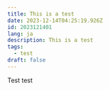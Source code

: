 ```yaml
---
title: This is a test
date: 2023-12-14T04:25:19.926Z
id: 2023121401
lang: ja
description: This is a test
tags:
  - test
draft: false
---
```

Test test